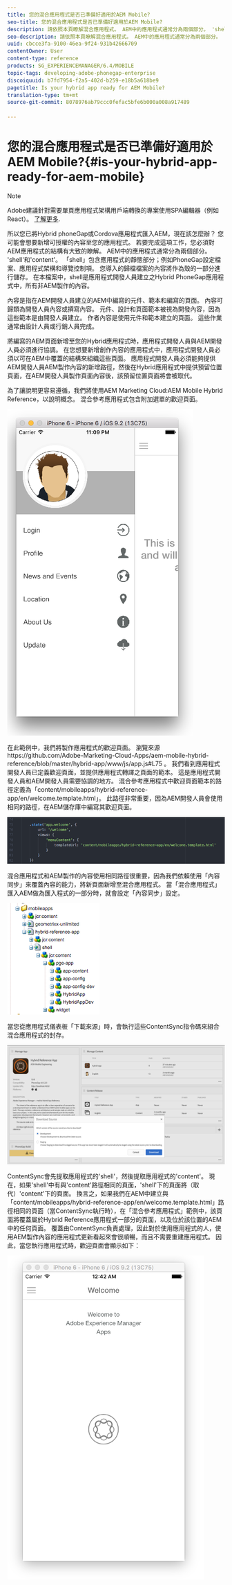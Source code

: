 ```yaml
---
title: 您的混合應用程式是否已準備好適用於AEM Mobile?
seo-title: 您的混合應用程式是否已準備好適用於AEM Mobile?
description: 請依照本頁瞭解混合應用程式。 AEM中的應用程式通常分為兩個部分。 'shell'和'content'和本頁提供這些主題的更多見解。
seo-description: 請依照本頁瞭解混合應用程式。 AEM中的應用程式通常分為兩個部分。 'shell'和'content'和本頁提供這些主題的更多見解。
uuid: cbcce3fa-9100-46ea-9f24-931b42666709
contentOwner: User
content-type: reference
products: SG_EXPERIENCEMANAGER/6.4/MOBILE
topic-tags: developing-adobe-phonegap-enterprise
discoiquuid: b7fd7954-f2a5-402d-b259-e18b5a618be9
pagetitle: Is your hybrid app ready for AEM Mobile?
translation-type: tm+mt
source-git-commit: 8078976ab79ccc0fefac5bfe6b000a008a917489

---
```



# 您的混合應用程式是否已準備好適用於AEM Mobile?{#is-your-hybrid-app-ready-for-aem-mobile}

>[!NOTE]
>
>Adobe建議針對需要單頁應用程式架構用戶端轉換的專案使用SPA編輯器（例如React）。 [了解更多](/help/sites-developing/spa-overview.md).

所以您已將Hybrid phoneGap或Cordova應用程式匯入AEM，現在該怎麼辦？ 您可能會想要新增可授權的內容至您的應用程式。 若要完成這項工作，您必須對AEM應用程式的結構有大致的瞭解。 AEM中的應用程式通常分為兩個部分。 &#39;shell&#39;和&#39;content&#39;。 「shell」包含應用程式的靜態部分；例如PhoneGap設定檔案、應用程式架構和導覽控制項。 您導入的歸檔檔案的內容將作為殼的一部分進行儲存。 在本檔案中，shell是應用程式開發人員建立之Hybrid PhoneGap應用程式中，所有非AEM製作的內容。

內容是指在AEM開發人員建立的AEM中編寫的元件、範本和編寫的頁面。 內容可歸類為開發人員內容或撰寫內容。 元件、設計和頁面範本被視為開發內容，因為這些範本是由開發人員建立。 作者內容是使用元件和範本建立的頁面。 這些作業通常由設計人員或行銷人員完成。

將編寫的AEM頁面新增至您的Hybrid應用程式時，應用程式開發人員與AEM開發人員必須進行協調。 在您想要新增創作內容的應用程式中，應用程式開發人員必須以可在AEM中覆蓋的結構來組織這些頁面。 應用程式開發人員必須能夠提供AEM開發人員AEM製作內容的新增路徑，然後在Hybrid應用程式中提供預留位置頁面，在AEM開發人員製作頁面內容後，該預留位置頁面將會被取代。

為了讓說明更容易遵循，我們將使用AEM Marketing Cloud:AEM Mobile Hybrid Reference，以說明概念。 混合參考應用程式包含附加選單的歡迎頁面。

![chlimage_1-76](assets/chlimage_1-76.png)

在此範例中，我們將製作應用程式的歡迎頁面。 瀏覽來源https://github.com/Adobe-Marketing-Cloud-Apps/aem-mobile-hybrid-reference/blob/master/hybrid-app/www/js/app.js#L75 [](https://github.com/Adobe-Marketing-Cloud-Apps/aem-mobile-hybrid-reference/blob/master/hybrid-app/www/js/app.js#L75)。 我們看到應用程式開發人員已定義歡迎頁面，並提供應用程式轉譯之頁面的範本。 這是應用程式開發人員和AEM開發人員需要協調的地方。 混合參考應用程式中歡迎頁面範本的路徑定義為「content/mobileapps/hybrid-reference-app/en/welcome.template.html」。 此路徑非常重要，因為AEM開發人員會使用相同的路徑，在AEM儲存庫中編寫其歡迎頁面。

![chlimage_1-77](assets/chlimage_1-77.png)

混合應用程式和AEM製作的內容使用相同路徑很重要，因為我們依賴使用「內容同步」來覆蓋內容的能力，將新頁面新增至混合應用程式。 當「混合應用程式」匯入AEM做為匯入程式的一部分時，就會設定「內容同步」設定。

![chlimage_1-78](assets/chlimage_1-78.png)

當您從應用程式儀表板「下載來源」時，會執行這些ContentSync指令碼來組合混合應用程式的封存。

![chlimage_1-79](assets/chlimage_1-79.png)

ContentSync會先提取應用程式的&#39;shell&#39;，然後提取應用程式的&#39;content&#39;。 現在，如果&#39;shell&#39;中有與&#39;content&#39;路徑相同的頁面，&#39;shell&#39;下的頁面將（取代）&#39;content&#39;下的頁面。 換言之，如果我們在AEM中建立與「content/mobileapps/hybrid-reference-app/en/welcome.template.html」路徑相同的頁面（當ContentSync執行時），在「混合參考應用程式」範例中，該頁面將覆蓋屬於Hybrid Reference應用程式一部分的頁面，以及位於該位置的AEM中的任何頁面。 覆蓋由ContentSync負責處理，因此對於使用應用程式的人，使用AEM製作內容的應用程式更新看起來會很順暢，而且不需要重建應用程式。 因此，當您執行應用程式時，歡迎頁面會顯示如下：

![chlimage_1-80](assets/chlimage_1-80.png)
